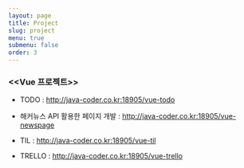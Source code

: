 ```yaml
---
layout: page
title: Project
slug: project
menu: true
submenu: false
order: 3
---
```

### <<Vue 프로젝트>>

- TODO : <a href="http://java-coder.co.kr:18905/vue-todo">http://java-coder.co.kr:18905/vue-todo</a>

- 해커뉴스 API 활용한 페이지 개발 : <a href="http://java-coder.co.kr:18905/vue-newspage">http://java-coder.co.kr:18905/vue-newspage</a>

- TIL : <a href="http://java-coder.co.kr:18905/vue-til">http://java-coder.co.kr:18905/vue-til</a>

- TRELLO : <a href="http://java-coder.co.kr:18905/vue-trello">http://java-coder.co.kr:18905/vue-trello</a> 